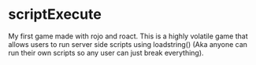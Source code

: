 # scriptExecute
My first game made with rojo and roact. This is a highly volatile game that allows users to run server side scripts using loadstring() 
(Aka anyone can run their own scripts so any user can just break everything).
